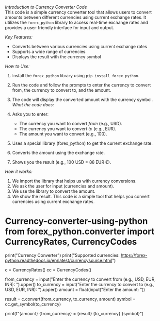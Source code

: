 *Introduction to Currency Converter Code*                    
This code is a simple currency converter tool that allows users to convert amounts between different currencies using current exchange rates. It utilizes the `forex_python` library to access real-time exchange rates and provides a user-friendly interface for input and output.

*Key Features:*

- Converts between various currencies using current exchange rates
- Supports a wide range of currencies
- Displays the result with the currency symbol

*How to Use:*

1. Install the `forex_python` library using `pip install forex_python`.
2. Run the code and follow the prompts to enter the currency to convert from, the currency to convert to, and the amount.
3. The code will display the converted amount with the currency symbol.                                
*What the code does:*

1. Asks you to enter:               
    - The currency you want to convert *from* (e.g., USD).
    - The currency you want to convert *to* (e.g., EUR).
    - The amount you want to convert (e.g., 100).
2. Uses a special library (forex_python) to get the current exchange rate.
3. Converts the amount using the exchange rate.
4. Shows you the result (e.g., 100 USD = 88 EUR €).

*How it works:*

1. We import the library that helps us with currency conversions.
2. We ask the user for input (currencies and amount).
3. We use the library to convert the amount.
4. We show the result.          This code is a simple tool that helps you convert currencies using current exchange rates. 
# Currency-converter-using-python from forex_python.converter import CurrencyRates, CurrencyCodes

print("Currency Converter")
print("Supported currencies: https://forex-python.readthedocs.io/en/latest/currencysource.html")

c = CurrencyRates()
cc = CurrencyCodes()

from_currency = input("Enter the currency to convert from (e.g., USD, EUR, INR): ").upper()
to_currency = input("Enter the currency to convert to (e.g., USD, EUR, INR): ").upper()
amount = float(input("Enter the amount: "))

result = c.convert(from_currency, to_currency, amount)
symbol = cc.get_symbol(to_currency)

print(f"{amount} {from_currency} = {result} {to_currency} {symbol}")
